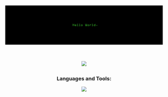 ![logo](https://github.com/Aliverdiyev/Aliverdiyev/blob/main/HelloWorld.jpg)
<h1 align="center">
    <img src="https://readme-typing-svg.herokuapp.com/?font=Righteous&size=35&center=true&vCenter=true&width=500&height=70&duration=4000&lines=Hi+There!+👋;+I'm+Elvin!;" />
</h1>
<div align="center">
    <h3 >Languages and Tools:</h3>
    <img src="https://skillicons.dev/icons?i=java,spring,gradle,hibernate,kafka,linux,git,github,gitlab,mysql,postgresql,mongodb,aws,docker,kubernetes" />
</div>
